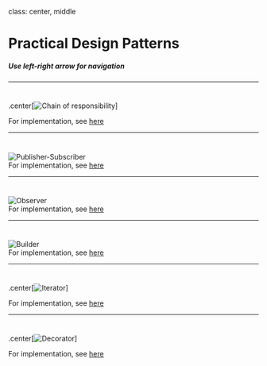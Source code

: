class: center, middle

# Practical Design Patterns
##### Use left-right arrow for navigation 

---

# 

.center[![Chain of responsibility](http://git.ashwanik.in/practical-design-patterns/images/cor.png)]

<div class="a-center">
 For implementation, see <a href="https://github.com/ashwanikumar04/practical-design-patterns/tree/master/src/main/java/in/ashwanik/pdp/cor" target="_blank">here</a>​​​​​​​​​​​​​​​​​​​​​​​​​​​​​​​​​​​​
</div>

---

# 

<img src="http://git.ashwanik.in/practical-design-patterns/images/pub_sub.png" alt="Publisher-Subscriber" class="img-center"/>

<div class="a-center">
 For implementation, see <a href="https://github.com/ashwanikumar04/practical-design-patterns/tree/master/src/main/java/in/ashwanik/pdp/pub_sub" target="_blank">here</a>​​​​​​​​​​​​​​​​​​​​​​​​​​​​​​​​​​​​
</div>

---

# 

<img src="http://git.ashwanik.in/practical-design-patterns/images/observer.png" alt="Observer" class="img-center"/>

<div class="a-center">
 For implementation, see <a href="https://github.com/ashwanikumar04/practical-design-patterns/tree/master/src/main/java/in/ashwanik/pdp/observer" target="_blank">here</a>​​​​​​​​​​​​​​​​​​​​​​​​​​​​​​​​​​​​
</div>

---

# 

<img src="http://git.ashwanik.in/practical-design-patterns/images/builder.png" alt="Builder" class="img-center"/>
<div class="a-center">
 For implementation, see <a href="https://github.com/ashwanikumar04/practical-design-patterns/tree/master/src/main/java/in/ashwanik/pdp/builder" target="_blank">here</a>​​​​​​​​​​​​​​​​​​​​​​​​​​​​​​​​​​​​
</div>

---

# 

.center[![Iterator](http://git.ashwanik.in/practical-design-patterns/images/iterator.png)]

<div class="a-center">
 For implementation, see <a href="https://github.com/ashwanikumar04/practical-design-patterns/tree/master/src/main/java/in/ashwanik/pdp/iterator" target="_blank">here</a>​​​​​​​​​​​​​​​​​​​​​​​​​​​​​​​​​​​​
</div>

---

# 

.center[![Decorator](http://git.ashwanik.in/practical-design-patterns/images/decorator.png)]

<div class="a-center">
 For implementation, see <a href="https://github.com/ashwanikumar04/practical-design-patterns/tree/master/src/main/java/in/ashwanik/pdp/decorator" target="_blank">here</a>​​​​​​​​​​​​​​​​​​​​​​​​​​​​​​​​​​​​
</div>
